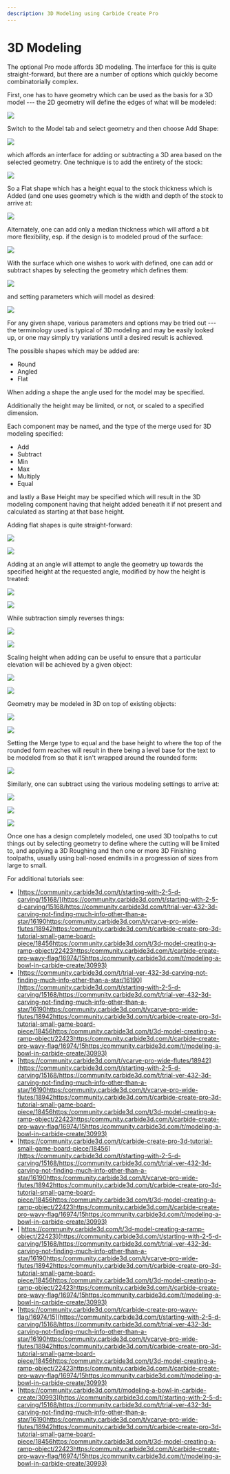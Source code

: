 ```yaml
---
description: 3D Modeling using Carbide Create Pro
---
```


# 3D Modeling

The optional Pro mode affords 3D modeling. The interface for this is quite straight-forward, but there are a number of options which quickly become combinatorially complex.

First, one has to have geometry which can be used as the basis for a 3D model --- the 2D geometry will define the edges of what will be modeled:

![](<.gitbook/assets/image (128) (1).png>)

Switch to the Model tab and select geometry and then choose Add Shape:

![](<.gitbook/assets/image (118) (1).png>)

which affords an interface for adding or subtracting a 3D area based on the selected geometry. One technique is to add the entirety of the stock:

![](<.gitbook/assets/image (122) (1) (1) (1).png>)

So a Flat shape which has a height equal to the stock thickness which is Added (and one uses geometry which is the width and depth of the stock to arrive at:

![](<.gitbook/assets/image (138) (1) (1).png>)

Alternately, one can add only a median thickness which will afford a bit more flexibility, esp. if the design is to modeled proud of the surface:

![](<.gitbook/assets/image (117).png>)

With the surface which one wishes to work with defined, one can add or subtract shapes by selecting the geometry which defines them:

![](<.gitbook/assets/image (121) (1).png>)

and setting parameters which will model as desired:

![](<.gitbook/assets/image (124) (1).png>)

For any given shape, various parameters and options may be tried out --- the terminology used is typical of 3D modeling and may be easily looked up, or one may simply try variations until a desired result is achieved.

The possible shapes which may be added are:

* Round
* Angled
* Flat

When adding a shape the angle used for the model may be specified.

Additionally the height may be limited, or not, or scaled to a specified dimension.

Each component may be named, and the type of the merge used for 3D modeling specified:

* Add
* Subtract
* Min
* Max
* Multiply
* Equal

and lastly a Base Height may be specified which will result in the 3D modeling component having that height added beneath it if not present and calculated as starting at that base height.

Adding flat shapes is quite straight-forward:

![](<.gitbook/assets/image (136).png>)

![](<.gitbook/assets/image (124).png>)

Adding at an angle will attempt to angle the geometry up towards the specified height at the requested angle, modified by how the height is treated:

![](<.gitbook/assets/image (120).png>)

![](<.gitbook/assets/image (121).png>)

While subtraction simply reverses things:

![](<.gitbook/assets/image (137) (1).png>)

![](<.gitbook/assets/image (141).png>)

Scaling height when adding can be useful to ensure that a particular elevation will be achieved by a given object:

![](<.gitbook/assets/image (123) (1) (1) (1).png>)

![](<.gitbook/assets/image (125) (1).png>)

Geometry may be modeled in 3D on top of existing objects:

![](<.gitbook/assets/image (132).png>)

![](<.gitbook/assets/image (140).png>)

Setting the Merge type to equal and the base height to where the top of the rounded form reaches will result in there being a level base for the text to be modeled from so that it isn't wrapped around the rounded form:

![](<.gitbook/assets/image (114) (1).png>)

Similarly, one can subtract using the various modeling settings to arrive at:

![](<.gitbook/assets/image (123) (1) (1).png>)

![](<.gitbook/assets/image (122) (1) (1).png>)

![](<.gitbook/assets/image (115).png>)

Once one has a design completely modeled, one used 3D toolpaths to cut things out by selecting geometry to define where the cutting will be limited to, and applying a 3D Roughing and then one or more 3D Finishing toolpaths, usually using ball-nosed endmills in a progression of sizes from large to small.

For additional tutorials see:

* [https://community.carbide3d.com/t/starting-with-2-5-d-carving/15168/](https://community.carbide3d.com/t/starting-with-2-5-d-carving/15168/https://community.carbide3d.com/t/trial-ver-432-3d-carving-not-finding-much-info-other-than-a-star/16190https:/community.carbide3d.com/t/vcarve-pro-wide-flutes/18942https:/community.carbide3d.com/t/carbide-create-pro-3d-tutorial-small-game-board-piece/18456https:/community.carbide3d.com/t/3d-model-creating-a-ramp-object/22423https:/community.carbide3d.com/t/carbide-create-pro-wavy-flag/16974/15https:/community.carbide3d.com/t/modeling-a-bowl-in-carbide-create/30993)
* [https://community.carbide3d.com/t/trial-ver-432-3d-carving-not-finding-much-info-other-than-a-star/16190](https://community.carbide3d.com/t/starting-with-2-5-d-carving/15168/https://community.carbide3d.com/t/trial-ver-432-3d-carving-not-finding-much-info-other-than-a-star/16190https:/community.carbide3d.com/t/vcarve-pro-wide-flutes/18942https:/community.carbide3d.com/t/carbide-create-pro-3d-tutorial-small-game-board-piece/18456https:/community.carbide3d.com/t/3d-model-creating-a-ramp-object/22423https:/community.carbide3d.com/t/carbide-create-pro-wavy-flag/16974/15https:/community.carbide3d.com/t/modeling-a-bowl-in-carbide-create/30993)
* [https://community.carbide3d.com/t/vcarve-pro-wide-flutes/18942](https://community.carbide3d.com/t/starting-with-2-5-d-carving/15168/https://community.carbide3d.com/t/trial-ver-432-3d-carving-not-finding-much-info-other-than-a-star/16190https:/community.carbide3d.com/t/vcarve-pro-wide-flutes/18942https:/community.carbide3d.com/t/carbide-create-pro-3d-tutorial-small-game-board-piece/18456https:/community.carbide3d.com/t/3d-model-creating-a-ramp-object/22423https:/community.carbide3d.com/t/carbide-create-pro-wavy-flag/16974/15https:/community.carbide3d.com/t/modeling-a-bowl-in-carbide-create/30993)
* [https://community.carbide3d.com/t/carbide-create-pro-3d-tutorial-small-game-board-piece/18456](https://community.carbide3d.com/t/starting-with-2-5-d-carving/15168/https://community.carbide3d.com/t/trial-ver-432-3d-carving-not-finding-much-info-other-than-a-star/16190https:/community.carbide3d.com/t/vcarve-pro-wide-flutes/18942https:/community.carbide3d.com/t/carbide-create-pro-3d-tutorial-small-game-board-piece/18456https:/community.carbide3d.com/t/3d-model-creating-a-ramp-object/22423https:/community.carbide3d.com/t/carbide-create-pro-wavy-flag/16974/15https:/community.carbide3d.com/t/modeling-a-bowl-in-carbide-create/30993)
* [  https://community.carbide3d.com/t/3d-model-creating-a-ramp-object/22423](https://community.carbide3d.com/t/starting-with-2-5-d-carving/15168/https://community.carbide3d.com/t/trial-ver-432-3d-carving-not-finding-much-info-other-than-a-star/16190https:/community.carbide3d.com/t/vcarve-pro-wide-flutes/18942https:/community.carbide3d.com/t/carbide-create-pro-3d-tutorial-small-game-board-piece/18456https:/community.carbide3d.com/t/3d-model-creating-a-ramp-object/22423https:/community.carbide3d.com/t/carbide-create-pro-wavy-flag/16974/15https:/community.carbide3d.com/t/modeling-a-bowl-in-carbide-create/30993)
* [https://community.carbide3d.com/t/carbide-create-pro-wavy-flag/16974/15](https://community.carbide3d.com/t/starting-with-2-5-d-carving/15168/https://community.carbide3d.com/t/trial-ver-432-3d-carving-not-finding-much-info-other-than-a-star/16190https:/community.carbide3d.com/t/vcarve-pro-wide-flutes/18942https:/community.carbide3d.com/t/carbide-create-pro-3d-tutorial-small-game-board-piece/18456https:/community.carbide3d.com/t/3d-model-creating-a-ramp-object/22423https:/community.carbide3d.com/t/carbide-create-pro-wavy-flag/16974/15https:/community.carbide3d.com/t/modeling-a-bowl-in-carbide-create/30993)
* [https://community.carbide3d.com/t/modeling-a-bowl-in-carbide-create/30993](https://community.carbide3d.com/t/starting-with-2-5-d-carving/15168/https://community.carbide3d.com/t/trial-ver-432-3d-carving-not-finding-much-info-other-than-a-star/16190https:/community.carbide3d.com/t/vcarve-pro-wide-flutes/18942https:/community.carbide3d.com/t/carbide-create-pro-3d-tutorial-small-game-board-piece/18456https:/community.carbide3d.com/t/3d-model-creating-a-ramp-object/22423https:/community.carbide3d.com/t/carbide-create-pro-wavy-flag/16974/15https:/community.carbide3d.com/t/modeling-a-bowl-in-carbide-create/30993)
